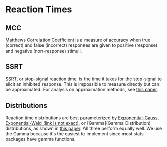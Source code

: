 # Reaction Times

## MCC
[Matthews Correlation Coefficient](https://en.wikipedia.org/wiki/Matthews_correlation_coefficient) is a measure of accuracy when true (correct) and false (incorrect) responses are given to positive (response) and negative (non-response) stimuli.

## SSRT
SSRT, or stop-signal reaction time, is the time it takes for the stop-signal to elicit an inhibited response. This is impossible to measure directly but can be approximated. For analysis on approximation methods, see [this paper](https://www.ncbi.nlm.nih.gov/pmc/articles/PMC2696813/).


## Distributions
Reaction time distributions are best parameterized by [Exponential-Gauss](https://en.wikipedia.org/wiki/Exponentially_modified_Gaussian_distribution), [Exponential-Wald (link is not exact)](https://en.wikipedia.org/wiki/Inverse_Gaussian_distribution), or [Gamma](Gamma Distribution) distributions, as shown in [this paper](https://www.ncbi.nlm.nih.gov/pmc/articles/PMC3062635/). All three perform equally well. We use the Gamma because it's the easiest to implement since most stats packages have gamma functions.